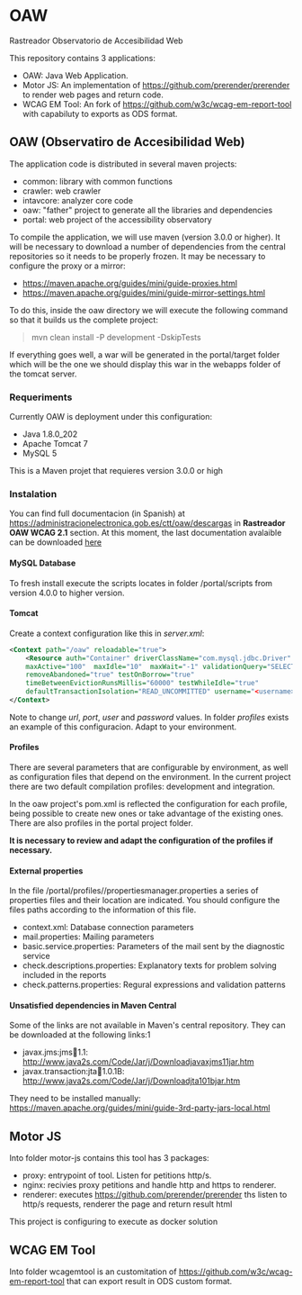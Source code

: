 # OAW
Rastreador Observatorio de Accesibilidad Web

This repository contains 3 applications:

* OAW: Java Web Application.
* Motor JS: An implementation of https://github.com/prerender/prerender to render web pages and return code.
* WCAG EM Tool: An fork of https://github.com/w3c/wcag-em-report-tool with capabiluty to exports as ODS format.

## OAW (Observatiro de Accesibilidad Web)

The application code is distributed in several maven projects:

* common: library with common functions
* crawler: web crawler
* intavcore: analyzer core code
* oaw: "father" project to generate all the libraries and dependencies
* portal: web project of the accessibility observatory

To compile the application, we will use maven (version 3.0.0 or higher). It will be necessary to download a number of dependencies from the central repositories so it needs to be properly frozen. It may be necessary to configure the proxy or a mirror:

* https://maven.apache.org/guides/mini/guide-proxies.html
* https://maven.apache.org/guides/mini/guide-mirror-settings.html

To do this, inside the oaw directory we will execute the following command so that it builds us the complete project:

>	mvn clean install -P development -DskipTests

If everything goes well, a war will be generated in the portal/target folder which will be the one we should display this war in the webapps folder of the tomcat server. 

### Requeriments

Currently OAW is deployment under this configuration:

* Java 1.8.0_202 
* Apache Tomcat 7
* MySQL 5

This is a Maven projet that requieres version 3.0.0 or high


### Instalation

You can find full documentacion (in Spanish) at https://administracionelectronica.gob.es/ctt/oaw/descargas in __Rastreador OAW WCAG 2.1__ section. At this moment, the last documentation avalaible can be downloaded [here](https://administracionelectronica.gob.es/ctt/resources/Soluciones/2431/Descargas/Liberacion-codigo-OAW---MAETD-v5-0-4.zip?idIniciativa=2431&idElemento=19053)

#### MySQL Database

To fresh install execute the scripts locates in folder /portal/scripts from version 4.0.0 to higher version.

#### Tomcat

Create a context configuration like this in *server.xml*:
```xml
<Context path="/oaw" reloadable="true">
    <Resource auth="Container" driverClassName="com.mysql.jdbc.Driver" type="javax.sql.DataSource" name="jdbc/oaw" url="jdbc:mysql://<server>:<port>/<schema>"
    maxActive="100"  maxIdle="10"  maxWait="-1" validationQuery="SELECT 1 as dbcp_connection_test"
    removeAbandoned="true" testOnBorrow="true"
    timeBetweenEvictionRunsMillis="60000" testWhileIdle="true"                                         
    defaultTransactionIsolation="READ_UNCOMMITTED" username="<username>" password="<password>"/>
</Context>
```
Note to change *url*, *port*, *user* and *password* values. In folder *profiles* exists an example of this configuracion. Adapt to your environment.


#### Profiles

There are several parameters that are configurable by environment, as well as configuration files that depend on the environment. In the current project there are two default compilation profiles: development and integration. 

In the oaw project's pom.xml is reflected the configuration for each profile, being possible to create new ones or take advantage of the existing ones. There are also profiles in the portal project folder. 

__It is necessary to review and adapt the configuration of the profiles if necessary.__

#### External properties

In the file /portal/profiles/<profile>/propertiesmanager.properties a series of properties files and their location are indicated. You should configure the files paths according to the information of this file.

* context.xml: Database connection parameters
* mail.properties: Mailing parameters
* basic.service.properties: Parameters of the mail sent by the diagnostic service
* check.descriptions.properties: Explanatory texts for problem solving included in the reports
* check.patterns.properties: Regural expressions and validation patterns


#### Unsatisfied dependencies  in Maven Central

Some of the links are not available in Maven's central repository. They can be downloaded at the following links:1

* javax.jms:jms:jar:1.1: http://www.java2s.com/Code/Jar/j/Downloadjavaxjms11jar.htm
* javax.transaction:jta:jar:1.0.1B: http://www.java2s.com/Code/Jar/j/Downloadjta101bjar.htm

They need to be installed manually: https://maven.apache.org/guides/mini/guide-3rd-party-jars-local.html 

## Motor JS

Into folder motor-js contains this tool has 3 packages:

* proxy: entrypoint of tool. Listen for petitions http/s.
* nginx: recivies proxy petitions and handle http and https to renderer.
* renderer: executes https://github.com/prerender/prerender ths listen to http/s requests, renderer the page and return result html

This project is configuring to execute as docker solution

## WCAG EM Tool

Into folder wcagemtool is an customitation of https://github.com/w3c/wcag-em-report-tool that can export result in ODS custom format.


